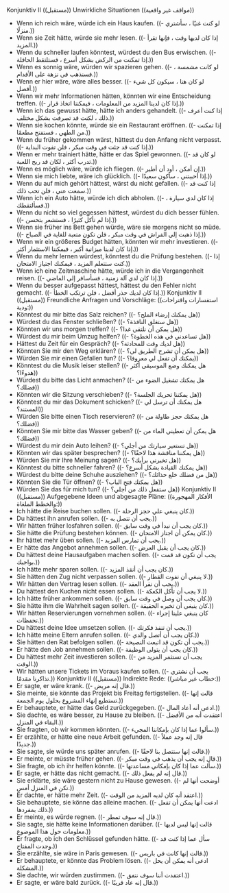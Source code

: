 Konjunktiv II ((مستقبل))
Unwirkliche Situationen ((مواقف غير واقعية))
- Wenn ich reich wäre, würde ich ein Haus kaufen. ((- لو كنت غنيًا ، سأشتري منزلًا.))
- Wenn sie Zeit hätte, würde sie mehr lesen. ((- إذا كان لديها وقت ، فإنها تقرأ المزيد.))
- Wenn du schneller laufen könntest, würdest du den Bus erwischen. ((- إذا تمكنت من الركض بشكل أسرع ، فستلتقط الحافلة.))
- Wenn es sonnig wäre, würden wir spazieren gehen. ((- لو كانت مشمسة ، فسنذهب في نزهة على الأقدام.))
- Wenn er hier wäre, wäre alles besser. ((- لو كان هنا ، سيكون كل شيء أفضل.))
- Wenn wir mehr Informationen hätten, könnten wir eine Entscheidung treffen. ((- إذا كان لدينا المزيد من المعلومات ، فيمكننا اتخاذ قرار.))
- Wenn ich das gewusst hätte, hätte ich anders gehandelt. ((- إذا كنت أعرف ذلك ، لكنت قد تصرفت بشكل مختلف.))
- Wenn sie kochen könnte, würde sie ein Restaurant eröffnen. ((- إذا تمكنت من الطهي ، فستفتح مطعمًا.))
- Wenn du früher gekommen wärst, hättest du den Anfang nicht verpasst. ((- إذا كنت قد جئت في وقت مبكر ، فلن تفوت البداية.))
- Wenn er mehr trainiert hätte, hätte er das Spiel gewonnen. ((- لو كان قد تدرب أكثر ، لكان قد ربح اللعبة.))
- Wenn es möglich wäre, würde ich fliegen. ((- إن أمكن ، أود أن أطير.))
- Wenn sie mich liebte, wäre ich glücklich. ((- إذا أحببتني ، سأكون سعيدًا.))
- Wenn du auf mich gehört hättest, wärst du nicht gefallen. ((- إذا كنت قد سمعت عني ، فلن تحب ذلك.))
- Wenn ich ein Auto hätte, würde ich dich abholen. ((- إذا كان لدي سيارة ، فسألتقطك.))
- Wenn du nicht so viel gegessen hättest, würdest du dich besser fühlen. ((- إذا لم تأكل كثيرًا ، فستشعر بتحسن.))
- Wenn sie früher ins Bett gehen würde, wäre sie morgens nicht so müde. ((- إذا ذهبت إلى الفراش في وقت مبكر ، فلن تكون متعبة للغاية في الصباح.))
- Wenn wir ein größeres Budget hätten, könnten wir mehr investieren. ((- إذا كان لدينا ميزانية أكبر ، فيمكننا الاستثمار أكثر.))
- Wenn du mehr lernen würdest, könntest du die Prüfung bestehen. ((- إذا كنت ستتعلم المزيد ، فيمكنك اجتياز الامتحان.))
- Wenn ich eine Zeitmaschine hätte, würde ich in die Vergangenheit reisen. ((- إذا كان لدي آلة زمنية ، فسأسافر إلى الماضي.))
- Wenn du besser aufgepasst hättest, hättest du den Fehler nicht gemacht. ((- إذا كان لديك حذر أفضل ، فلن ترتكب الخطأ.))
Konjunktiv II ((مستقبل))
Freundliche Anfragen und Vorschläge: ((استفسارات واقتراحات ودية:))
- Könntest du mir bitte das Salz reichen? ((- هل يمكنك إرضاء الملح؟))
- Würdest du das Fenster schließen? ((- هل ستغلق النافذة؟))
- Könnten wir uns morgen treffen? ((- هل يمكن أن نلتقي غدا؟))
- Würdest du mir beim Umzug helfen? ((- هل تساعدني في هذه الخطوة؟))
- Hättest du Zeit für ein Gespräch? ((- هل لديك وقت للمحادثة؟))
- Könnten Sie mir den Weg erklären? ((- هل يمكن أن تشرح الطريق لي؟))
- Würden Sie mir einen Gefallen tun? ((- يمكنك أن تفعل لي معروفا؟))
- Könntest du die Musik leiser stellen? ((- هل يمكنك وضع الموسيقى أكثر هدوءًا؟))
- Würdest du bitte das Licht anmachen? ((- هل يمكنك تشغيل الضوء من فضلك؟))
- Könnten wir die Sitzung verschieben? ((- هل يمكننا تحريك الجلسة؟))
- Könntest du mir das Dokument schicken? ((- هل يمكنك أن ترسل لي المستند؟))
- Würden Sie bitte einen Tisch reservieren? ((- هل يمكنك حجز طاولة من فضلك؟))
- Könnten Sie mir bitte das Wasser geben? ((- هل يمكن أن تعطيني الماء من فضلك؟))
- Würdest du mir dein Auto leihen? ((- هل تستعير سيارتك من أجلي؟))
- Könnten wir das später besprechen? ((- هل يمكننا مناقشة هذا لاحقًا؟))
- Würden Sie mir Ihre Meinung sagen? ((- هل تخبرني برأيك؟))
- Könntest du bitte schneller fahren? ((- هل يمكنك القيادة بشكل أسرع؟))
- Würdest du bitte deine Schuhe ausziehen? ((- هل من فضلك خلع حذائك؟))
- Könnten Sie die Tür öffnen? ((- هل يمكنك فتح الباب؟))
- Würden Sie das für mich tun? ((- هل ستفعل ذلك من أجلي؟))
Konjunktiv II ((مستقبل))
Aufgegebene Ideen und abgesagte Pläne: ((الأفكار المهجورة والخطط الملغاة:))
- Ich hätte die Reise buchen sollen. ((- كان ينبغي علي حجز الرحلة.))
- Du hättest ihn anrufen sollen. ((- يجب أن تتصل به.))
- Wir hätten früher losfahren sollen. ((- كان يجب أن نبدأ في وقت سابق.))
- Sie hätte die Prüfung bestehen können. ((- كان يمكن أن اجتاز الامتحان.))
- Ihr hättet mehr üben sollen. ((- يجب أن تمارس المزيد.))
- Er hätte das Angebot annehmen sollen. ((- كان يجب أن يقبل العرض.))
- Du hättest deine Hausaufgaben machen sollen. ((- يجب أن تكون قد قمت بواجبك.))
- Ich hätte mehr sparen sollen. ((- كان يجب أن أنقذ المزيد.))
- Sie hätten den Zug nicht verpassen sollen. ((- لا ينبغي أن تفوت القطار.))
- Wir hätten den Vertrag lesen sollen. ((- يجب أن نقرأ العقد.))
- Du hättest den Kuchen nicht essen sollen. ((- لا يجب أن تأكل الكعكة.))
- Ich hätte früher ankommen sollen. ((- كان يجب أن وصل في وقت سابق.))
- Sie hätte ihm die Wahrheit sagen sollen. ((- كان ينبغي أن تخبره الحقيقة.))
- Wir hätten Reservierungen vornehmen sollen. ((- كان ينبغي علينا إجراء تحفظات.))
- Du hättest deine Idee umsetzen sollen. ((- يجب أن تنفذ فكرتك.))
- Ich hätte meine Eltern anrufen sollen. ((- كان يجب أن أتصل والدي.))
- Sie hätten den Rat befolgen sollen. ((- يجب أن تكون قد اتبعت النصيحة.))
- Er hätte den Job annehmen sollen. ((- كان يجب أن يتولى الوظيفة.))
- Du hättest mehr Zeit investieren sollen. ((- يجب أن تستثمر المزيد من الوقت.))
- Wir hätten unsere Tickets im Voraus kaufen sollen. ((- يجب أن نشتري تذاكرنا مقدمًا.))
Konjunktiv II ((مستقبل))
Indirekte Rede: ((خطاب غير مباشر:))
- Er sagte, er wäre krank. ((- قال إنه مريض.))
- Sie meinte, sie könnte das Projekt bis Freitag fertigstellen. ((- قالت إنها تستطيع إنهاء المشروع بحلول يوم الجمعة.))
- Er behauptete, er hätte das Geld zurückgegeben. ((- ادعى أنه أعاد المال.))
- Sie dachte, es wäre besser, zu Hause zu bleiben. ((- اعتقدت أنه من الأفضل البقاء في المنزل.))
- Sie fragten, ob wir kommen könnten. ((- سألوا عما إذا كان بإمكاننا المجيء.))
- Er erzählte, er hätte eine neue Arbeit gefunden. ((- قال إنه وجد عملاً جديدًا.))
- Sie sagte, sie würde uns später anrufen. ((- قالت إنها ستتصل بنا لاحقًا.))
- Er meinte, er müsste früher gehen. ((- قال إنه يجب أن يذهب في وقت مبكر.))
- Sie fragte, ob ich ihr helfen könnte. ((- سألت عما إذا كان بإمكاني مساعدتها.))
- Er sagte, er hätte das nicht gemacht. ((- قال إنه لم يفعل ذلك.))
- Sie erklärte, sie wäre gestern nicht zu Hause gewesen. ((- أوضحت أنها لم تكن في المنزل أمس.))
- Er dachte, er hätte mehr Zeit. ((- اعتقد أنه كان لديه المزيد من الوقت.))
- Sie behauptete, sie könne das alleine machen. ((- ادعت أنها يمكن أن تفعل ذلك بمفردها.))
- Er meinte, es würde regnen. ((- قال إنه سوف تمطر.))
- Sie sagte, sie hätte keine Informationen darüber. ((- قالت إنها ليس لديها معلومات حول هذا الموضوع.))
- Er fragte, ob ich den Schlüssel gefunden hätte. ((- سأل عما إذا كنت قد وجدت المفتاح.))
- Sie erzählte, sie wäre in Paris gewesen. ((- قالت إنها كانت في باريس.))
- Er behauptete, er könnte das Problem lösen. ((- ادعى أنه يمكن أن يحل المشكلة.))
- Sie dachte, wir würden zustimmen. ((- اعتقدت أننا سوف نتفق.))
- Er sagte, er wäre bald zurück. ((- قال إنه عاد قريبًا.))
